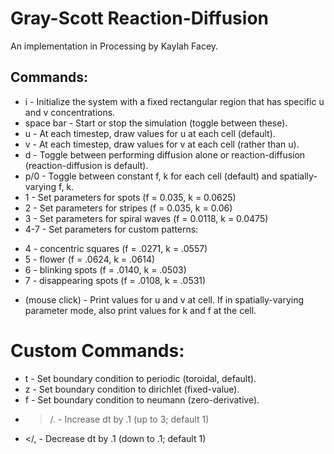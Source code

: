 # Gray-Scott Reaction-Diffusion

An implementation in Processing by Kaylah Facey.

## Commands:

* i - Initialize the system with a fixed rectangular region that has specific u and v concentrations.
* space bar - Start or stop the simulation (toggle between these).
* u - At each timestep, draw values for u at each cell (default).
* v - At each timestep, draw values for v at each cell (rather than u).
* d - Toggle between performing diffusion alone or reaction-diffusion (reaction-diffusion is default).
* p/0 - Toggle between constant f, k for each cell (default) and spatially-varying f, k.
* 1 - Set parameters for spots (f = 0.035, k = 0.0625)
* 2 - Set parameters for stripes (f = 0.035, k = 0.06)
* 3 - Set parameters for spiral waves (f = 0.0118, k = 0.0475)
* 4-7 - Set parameters for custom patterns:
-   4 - concentric squares (f = .0271, k = .0557)
-   5 - flower (f = .0624, k = .0614)
-   6 - blinking spots (f = .0140, k = .0503)
-   7 - disappearing spots (f = .0108, k = .0531)
* (mouse click) - Print values for u and v at cell.  If in spatially-varying parameter mode, also print values for k and f at the cell.

# Custom Commands:
* t - Set boundary condition to periodic (toroidal, default).
* z - Set boundary condition to dirichlet (fixed-value).
* f - Set boundary condition to neumann (zero-derivative).
* >/. - Increase dt by .1 (up to 3; default 1)
* </, - Decrease dt by .1 (down to .1; default 1)
